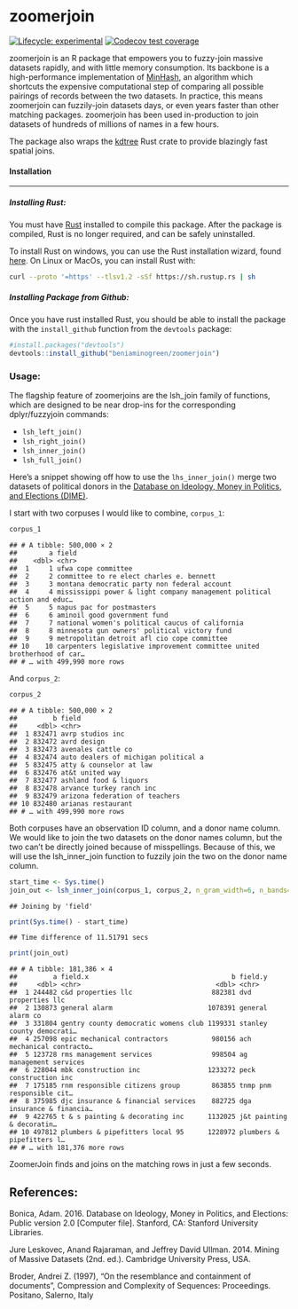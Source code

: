 
# zoomerjoin

<!-- badges: start -->

[![Lifecycle:
experimental](https://img.shields.io/badge/lifecycle-experimental-orange.svg)](https://lifecycle.r-lib.org/articles/stages.html#experimental)
[![Codecov test
coverage](https://codecov.io/gh/beniaminogreen/zoomerjoin/branch/main/graph/badge.svg)](https://app.codecov.io/gh/beniaminogreen/zoomerjoin?branch=main)
<!-- badges: end -->

zoomerjoin is an R package that empowers you to fuzzy-join massive
datasets rapidly, and with little memory consumption. Its backbone is a
high-performance implementation of
[MinHash](https://en.wikipedia.org/wiki/MinHash), an algorithm which
shortcuts the expensive computational step of comparing all possible
pairings of records between the two datasets. In practice, this means
zoomerjoin can fuzzily-join datasets days, or even years faster than
other matching packages. zoomerjoin has been used in-production to join
datasets of hundreds of millions of names in a few hours.

The package also wraps the
[kdtree](https://docs.rs/kdtree/latest/kdtree/) Rust crate to provide
blazingly fast spatial joins.

#### Installation

------------------------------------------------------------------------

##### Installing Rust:

You must have [Rust](https://www.rust-lang.org/tools/install) installed
to compile this package. After the package is compiled, Rust is no
longer required, and can be safely uninstalled.

To install Rust on windows, you can use the Rust installation wizard,
found
[here](https://forge.rust-lang.org/infra/other-installation-methods.html).
On Linux or MacOs, you can install Rust with:

``` sh
curl --proto '=https' --tlsv1.2 -sSf https://sh.rustup.rs | sh
```

##### Installing Package from Github:

Once you have rust installed Rust, you should be able to install the
package with the `install_github` function from the `devtools` package:

``` r
#install.packages("devtools")
devtools::install_github("beniaminogreen/zoomerjoin")
```

### Usage:

The flagship feature of zoomerjoins are the lsh_join family of
functions, which are designed to be near drop-ins for the corresponding
dplyr/fuzzyjoin commands:

- `lsh_left_join()`
- `lsh_right_join()`
- `lsh_inner_join()`
- `lsh_full_join()`

Here’s a snippet showing off how to use the `lhs_inner_join()` merge two
datasets of political donors in the [Database on Ideology, Money in
Politics, and Elections (DIME)](https://data.stanford.edu/dime).

I start with two corpuses I would like to combine, `corpus_1`:

``` r
corpus_1
```

    ## # A tibble: 500,000 × 2
    ##        a field                                                                  
    ##    <dbl> <chr>                                                                  
    ##  1     1 ufwa cope committee                                                    
    ##  2     2 committee to re elect charles e. bennett                               
    ##  3     3 montana democratic party non federal account                           
    ##  4     4 mississippi power & light company management political action and educ…
    ##  5     5 napus pac for postmasters                                              
    ##  6     6 aminoil good government fund                                           
    ##  7     7 national women's political caucus of california                        
    ##  8     8 minnesota gun owners' political victory fund                           
    ##  9     9 metropolitan detroit afl cio cope committee                            
    ## 10    10 carpenters legislative improvement committee united brotherhood of car…
    ## # … with 499,990 more rows

And `corpus_2`:

``` r
corpus_2
```

    ## # A tibble: 500,000 × 2
    ##         b field                               
    ##     <dbl> <chr>                               
    ##  1 832471 avrp studios inc                    
    ##  2 832472 avrd design                         
    ##  3 832473 avenales cattle co                  
    ##  4 832474 auto dealers of michigan political a
    ##  5 832475 atty & counselor at law             
    ##  6 832476 at&t united way                     
    ##  7 832477 ashland food & liquors              
    ##  8 832478 arvance turkey ranch inc            
    ##  9 832479 arizona federation of teachers      
    ## 10 832480 arianas restaurant                  
    ## # … with 499,990 more rows

Both corpuses have an observation ID column, and a donor name column. We
would like to join the two datasets on the donor names column, but the
two can’t be directly joined because of misspellings. Because of this,
we will use the lsh_inner_join function to fuzzily join the two on the
donor name column.

``` r
start_time <- Sys.time()
join_out <- lsh_inner_join(corpus_1, corpus_2, n_gram_width=6, n_bands=20, band_width=6)
```

    ## Joining by 'field'

``` r
print(Sys.time() - start_time)
```

    ## Time difference of 11.51791 secs

``` r
print(join_out)
```

    ## # A tibble: 181,386 × 4
    ##         a field.x                                    b field.y                  
    ##     <dbl> <chr>                                  <dbl> <chr>                    
    ##  1 244482 c&d properties llc                    882381 dvd properties llc       
    ##  2 130873 general alarm                        1078391 general alarm co         
    ##  3 331804 gentry county democratic womens club 1199331 stanley county democrati…
    ##  4 257098 epic mechanical contractors           980156 ach mechanical contracto…
    ##  5 123728 rms management services               998504 ag management services   
    ##  6 228044 mbk construction inc                 1233272 peck construction inc    
    ##  7 175185 rnm responsible citizens group        863855 tnmp pnm responsible cit…
    ##  8 375985 djc insurance & financial services    882725 dga insurance & financia…
    ##  9 422765 t & s painting & decorating inc      1132025 j&t painting & decoratin…
    ## 10 497812 plumbers & pipefitters local 95      1228972 plumbers & pipefitters l…
    ## # … with 181,376 more rows

ZoomerJoin finds and joins on the matching rows in just a few seconds.

## References:

Bonica, Adam. 2016. Database on Ideology, Money in Politics, and
Elections: Public version 2.0 \[Computer file\]. Stanford, CA: Stanford
University Libraries.

Jure Leskovec, Anand Rajaraman, and Jeffrey David Ullman. 2014. Mining
of Massive Datasets (2nd. ed.). Cambridge University Press, USA.

Broder, Andrei Z. (1997), “On the resemblance and containment of
documents”, Compression and Complexity of Sequences: Proceedings.
Positano, Salerno, Italy
